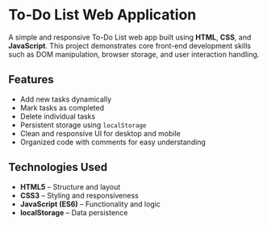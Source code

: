 # To-Do List Web Application

A simple and responsive To-Do List web app built using **HTML**, **CSS**, and **JavaScript**. This project demonstrates core front-end development skills such as DOM manipulation, browser storage, and user interaction handling.

## Features

- Add new tasks dynamically
- Mark tasks as completed
- Delete individual tasks
- Persistent storage using `localStorage`
- Clean and responsive UI for desktop and mobile
- Organized code with comments for easy understanding

## Technologies Used

- **HTML5** – Structure and layout  
- **CSS3** – Styling and responsiveness  
- **JavaScript (ES6)** – Functionality and logic  
- **localStorage** – Data persistence  

